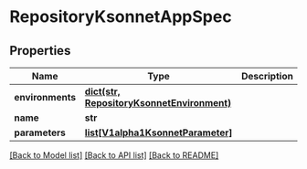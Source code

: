 # RepositoryKsonnetAppSpec

## Properties
Name | Type | Description | Notes
------------ | ------------- | ------------- | -------------
**environments** | [**dict(str, RepositoryKsonnetEnvironment)**](RepositoryKsonnetEnvironment.md) |  | [optional] 
**name** | **str** |  | [optional] 
**parameters** | [**list[V1alpha1KsonnetParameter]**](V1alpha1KsonnetParameter.md) |  | [optional] 

[[Back to Model list]](../README.md#documentation-for-models) [[Back to API list]](../README.md#documentation-for-api-endpoints) [[Back to README]](../README.md)


